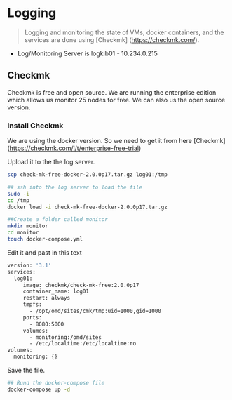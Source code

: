 # Logging 

> Logging and monitoring the state of VMs, docker containers, and the services are done using [Checkmk] (https://checkmk.com/).

* Log/Monitoring Server is logkib01 - 10.234.0.215


## Checkmk
Checkmk is free and open source. We are running the enterprise edition which allows us monitor 25 nodes for free. We can also us the open source version.

### Install Checkmk
We are using the docker version. So we need to get it from here [Checkmk] (https://checkmk.com/l/t/enterprise-free-trial)

Upload it to the the log server. 

```bash
scp check-mk-free-docker-2.0.0p17.tar.gz log01:/tmp

## ssh into the log server to load the file
sudo -i 
cd /tmp
docker load -i check-mk-free-docker-2.0.0p17.tar.gz

##Create a folder called monitor
mkdir monitor
cd monitor
touch docker-compose.yml
```
Edit it and past in this text
```bash
version: '3.1'
services:
  log01:
     image: checkmk/check-mk-free:2.0.0p17
     container_name: log01
     restart: always
     tmpfs:
       - /opt/omd/sites/cmk/tmp:uid=1000,gid=1000
     ports:
       - 8080:5000
     volumes:
       - monitoring:/omd/sites
       - /etc/localtime:/etc/localtime:ro
volumes:
  monitoring: {}
```
Save the file.

```bash
## Rund the docker-compose file
docker-compose up -d
```






